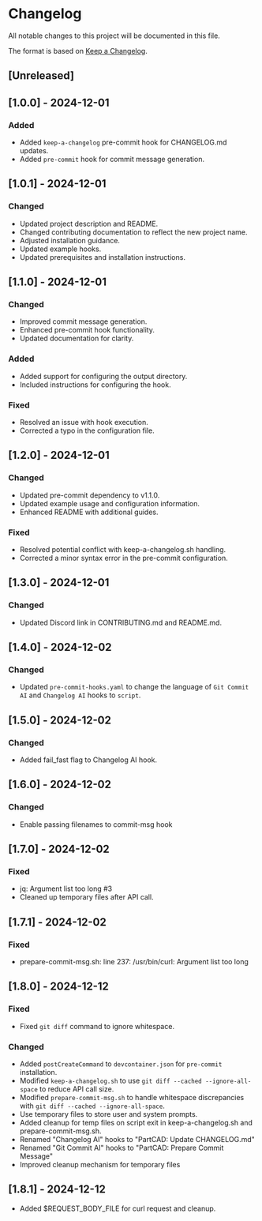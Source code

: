 # Changelog

All notable changes to this project will be documented in this file.

The format is based on [Keep a Changelog](https://keepachangelog.com/en/1.0.0/).

## [Unreleased]

## [1.0.0] - 2024-12-01

### Added

- Added `keep-a-changelog` pre-commit hook for CHANGELOG.md updates.
- Added `pre-commit` hook for commit message generation.

## [1.0.1] - 2024-12-01

### Changed

- Updated project description and README.
- Changed contributing documentation to reflect the new project name.
- Adjusted installation guidance.
- Updated example hooks.
- Updated prerequisites and installation instructions.

## [1.1.0] - 2024-12-01

### Changed

- Improved commit message generation.
- Enhanced pre-commit hook functionality.
- Updated documentation for clarity.

### Added

- Added support for configuring the output directory.
- Included instructions for configuring the hook.

### Fixed

- Resolved an issue with hook execution.
- Corrected a typo in the configuration file.

## [1.2.0] - 2024-12-01

### Changed

- Updated pre-commit dependency to v1.1.0.
- Updated example usage and configuration information.
- Enhanced README with additional guides.

### Fixed

- Resolved potential conflict with keep-a-changelog.sh handling.
- Corrected a minor syntax error in the pre-commit configuration.

## [1.3.0] - 2024-12-01

### Changed

- Updated Discord link in CONTRIBUTING.md and README.md.

## [1.4.0] - 2024-12-02

### Changed

- Updated `pre-commit-hooks.yaml` to change the language of `Git Commit AI` and `Changelog AI` hooks to `script`.

## [1.5.0] - 2024-12-02

### Changed

- Added fail_fast flag to Changelog AI hook.

## [1.6.0] - 2024-12-02

### Changed

- Enable passing filenames to commit-msg hook

## [1.7.0] - 2024-12-02

### Fixed

- jq: Argument list too long #3
- Cleaned up temporary files after API call.

## [1.7.1] - 2024-12-02

### Fixed

- prepare-commit-msg.sh: line 237: /usr/bin/curl: Argument list too long

## [1.8.0] - 2024-12-12

### Fixed

- Fixed `git diff` command to ignore whitespace.

### Changed

- Added `postCreateCommand` to `devcontainer.json` for `pre-commit` installation.
- Modified `keep-a-changelog.sh` to use `git diff --cached --ignore-all-space` to reduce API call size.
- Modified `prepare-commit-msg.sh` to handle whitespace discrepancies with `git diff --cached --ignore-all-space`.
- Use temporary files to store user and system prompts.
- Added cleanup for temp files on script exit in keep-a-changelog.sh and prepare-commit-msg.sh.
- Renamed "Changelog AI" hooks to "PartCAD: Update CHANGELOG.md"
- Renamed "Git Commit AI" hooks to "PartCAD: Prepare Commit Message"
- Improved cleanup mechanism for temporary files

## [1.8.1] - 2024-12-12

- Added $REQUEST_BODY_FILE for curl request and cleanup.
